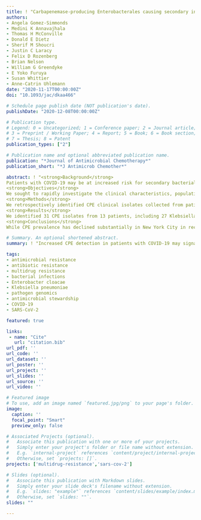 ```yaml
---
title: ! "Carbapenemase-producing Enterobacterales causing secondary infections during the COVID-19 crisis at a New York City hospital"
authors:
- Angela Gomez-Simmonds
- Medini K Annavajhala
- Thomas H McConville
- Donald E Dietz
- Sherif M Shoucri
- Justin C Laracy
- Felix D Rozenberg
- Brian Nelson
- William G Greendyke
- E Yoko Furuya
- Susan Whittier
- Anne-Catrin Uhlemann
date: "2020-11-17T00:00:00Z"
doi: "10.1093/jac/dkaa466"

# Schedule page publish date (NOT publication's date).
publishDate: "2020-12-08T00:00:00Z"

# Publication type.
# Legend: 0 = Uncategorized; 1 = Conference paper; 2 = Journal article;
# 3 = Preprint / Working Paper; 4 = Report; 5 = Book; 6 = Book section;
# 7 = Thesis; 8 = Patent
publication_types: ["2"]

# Publication name and optional abbreviated publication name.
publication: "*Journal of Antimicrobial Chemotherapy*"
publication_short: "*J Antimicrob Chemother*"

abstract: ! "<strong>Background</strong>  
Patients with COVID-19 may be at increased risk for secondary bacterial infections with MDR pathogens, including carbapenemase-producing Enterobacterales (CPE).  
<strong>Objectives</strong>  
We sought to rapidly investigate the clinical characteristics, population structure and mechanisms of resistance of CPE causing secondary infections in patients with COVID-19.  
<strong>Methods</strong>  
We retrospectively identified CPE clinical isolates collected from patients testing positive for SARS-CoV-2 between March and April 2020 at our medical centre in New York City. Available isolates underwent nanopore sequencing for rapid genotyping, antibiotic resistance gene detection and phylogenetic analysis.  
<strong>Results</strong>  
We identified 31 CPE isolates from 13 patients, including 27 Klebsiella pneumoniae and 4 Enterobacter cloacae complex isolates. Most patients (11/13) had a positive respiratory culture and 7/13 developed bacteraemia; treatment failure was common. Twenty isolates were available for WGS. Most K. pneumoniae (16/17) belonged to ST258 and encoded KPC (15 KPC-2; 1 KPC-3); one ST70 isolate encoded KPC-2. E. cloacae isolates belonged to ST270 and encoded NDM-1. Nanopore sequencing enabled identification of at least four distinct ST258 lineages in COVID-19 patients, which were validated by Illumina sequencing data.  
<strong>Conclusions</strong>  
While CPE prevalence has declined substantially in New York City in recent years, increased detection in patients with COVID-19 may signal a re-emergence of these highly resistant pathogens in the wake of the global pandemic. Increased surveillance and antimicrobial stewardship efforts, as well as identification of optimal treatment approaches for CPE, will be needed to mitigate their future impact."

# Summary. An optional shortened abstract.
summary: ! "Increased CPE detection in patients with COVID-19 may signal a re-emergence of these highly resistant pathogens in the wake of the global pandemic. Increased surveillance and antimicrobial stewardship efforts will be needed to mitigate their future impact."

tags:
- antimicrobial resistance
- antibiotic resistance
- multidrug resistance
- bacterial infections
- Enterobacter cloacae
- Klebsiella pneumoniae
- pathogen genomics
- antimicrobial stewardship
- COVID-19
- SARS-CoV-2

featured: true

links:
 - name: "Cite"
   url: "citation.bib"
url_pdf: ''
url_code: ''
url_dataset: ''
url_poster: ''
url_project: ''
url_slides: ''
url_source: ''
url_video: ''

# Featured image
# To use, add an image named `featured.jpg/png` to your page's folder. 
image:
  caption: ''
  focal_point: "Smart"
  preview_only: false

# Associated Projects (optional).
#   Associate this publication with one or more of your projects.
#   Simply enter your project's folder or file name without extension.
#   E.g. `internal-project` references `content/project/internal-project/index.md`.
#   Otherwise, set `projects: []`.
projects: ['multidrug-resistance','sars-cov-2']

# Slides (optional).
#   Associate this publication with Markdown slides.
#   Simply enter your slide deck's filename without extension.
#   E.g. `slides: "example"` references `content/slides/example/index.md`.
#   Otherwise, set `slides: ""`.
slides: ""

---
```

